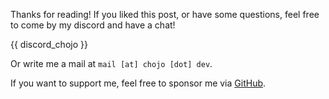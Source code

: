 Thanks for reading!
If you liked this post, or have some questions, feel free to come by my discord and have a chat!

{{ discord_chojo }}

Or write me a mail at `mail [at] chojo [dot] dev`.

If you want to support me, feel free to sponsor me via [GitHub](https://github.com/sponsors/rainbowdashlabs).
